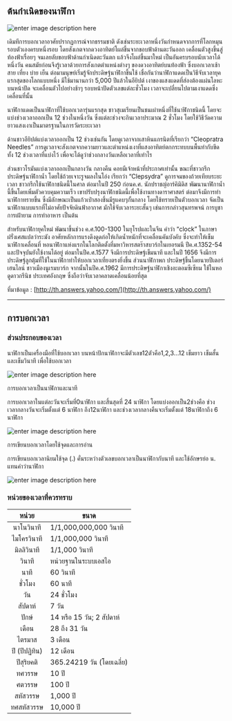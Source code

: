 ## ต้นกำเนิดของนาฬิกา

![enter image description here](http://2.bp.blogspot.com/-f77X4HwsEH8/VCF4qitLa1I/AAAAAAAAAB8/zRWW7Z-x_9o/s1600/clock+1.jpg)

เดิมทีการบอกเวลาอาศัยปรากฏการณ์จากธรรมชาติ ดังเช่นระยะเวลาหนึ่งวันกำหนดจากการที่โลกหมุนรอบตัวเองครบหนึ่งรอบ โดยสังเกตจากดวงอาทิตย์โผล่ขึ้นจากขอบฟ้าด้านตะวันออก เคลื่อนตัวสูงขึ้นสู่ท้องฟ้าเรื่อยๆ จนเลยลับขอบฟ้าด้านกำเนิดตะวันตก แล้วจึงโผล่ขึ้นมาใหม่ เป็นอันครบรอบนับเวลาได้หนึ่งวัน คนสมัยก่อนจึงรู้เวลาด้วยการสังเกตตำแหน่งต่างๆ ของดวงอาทิตย์บนท้องฟ้า ซึ่งบอกเวลาเช้า สาย เที่ยง บ่าย เย็น ต่อมามนุษย์เริ่มรู้จักประดิษฐ์นาฬิกาขึ้นใช้ เชื่อกันว่านาฬิกาแดดเป็นวิธีจับเวลายุคแรกสุดของโลกแบบหนึ่ง มีใช้มานานกว่า 5,000 ปีแล้วในอียิปต์ เงาของแสงแดดที่ส่องต้องแผ่นโลหะบนหน้าปัด จะเคลื่อนตัวไปอย่างช้าๆ รอบหน้าปัดตัวเลขแต่ละชั่วโมง เวลาจะเปลี่ยนไปตามเงาแดดซึ่งเคลื่อนที่นั้น

นาฬิกาแดดเป็นนาฬิกาที่ใช้บอกเวลารุ่นแรกสุด ชาวสุเมเรียนเป็นชนเผ่าหนึ่งที่ใช้นาฬิกาชนิดนี้ โดยจะแบ่งช่วงเวลาออกเป็น 12 ช่วงในหนึ่งวัน ซึ่งแต่ละช่วงจะกินเวลาประมาณ 2 ชั่วโมง โดยใช้วิธีวัดความยาวแสงเงาเป็นมาตรฐานในการวัดระยะเวลา

ด้านชาวอียิปต์แบ่งเวลาออกเป็น 12 ช่วงเช่นกัน โดยดูเวลาจากเสาหินแกรนิตที่เรียกว่า “Cleopratra Needles” การดูเวลาจะสังเกตจากความยาวและตำแหน่งเงาที่แสงอาทิตย์ตกกระทบบนพื้นทำกับขีดทั้ง 12 ช่วงเวลาที่แบ่งไว้ เพื่อจะได้ดูว่าช่วงกลางวันเหลือเวลาที่เท่าไร

ส่วนชาวโรมันแบ่งเวลาออกเป็นกลางวัน กลางคืน คอยมีเจ้าหน้าที่ประกาศเท่านั้น ขณะที่ชาวกรีกประดิษฐ์นาฬิกาน้ำ โดยใช้ถ้วยเจาะรูจมลงในโอ่ง เรียกว่า “Clepsydra” ดูการจมของถ้วยเทียบระยะเวลา ชาวกรีกใช้นาฬิกาชนิดนี้ในศาล ต่อมาในปี 250 ก่อนค.ศ. นักปราชญ์อาร์คิมิดิส พัฒนานาฬิกาน้ำนี้ขึ้นโดยเพิ่มตัวควบคุมความเร็ว เขาปรับปรุงนาฬิกชนิดนี้เพื่อใช้งานทางดาราศาสตร์ ต่อมาจึงมีการทำนาฬิกาทรายขึ้น ซึ่งมีลักษณะเป็นแก้วเป่าสองชิ้นมีรูแคบๆกั้นกลาง โดยใช้ทรายเป็นตัวบอกเวลา จัดเป็นนาฬิกาแบบแรกที่ไม่อาศัยปัจจัยดินฟ้าอากาศ มักใช้จับเวลาระยะสั้นๆ เช่นการกล่าวสุนทรพจน์ การบูชา การเฝ้ายาม การทำอาหาร เป็นต้น

สำหรับนาฬิกายุคใหม่ พัฒนาขึ้นช่วง ค.ศ.100-1300 ในยุโรปและในจีน คำว่า “clock” ในภาษาฝรั่งเศสแปลว่าระฆัง อาศัยหลักการแรงดึงดูดก่อให้เกิดน้ำหนักที่จะเคลื่อนคันบังคับ ซึ่งจะทำให้เข็มนาฬิกาเคลื่อนที่ หอนาฬิกาแห่งแรกในโลกติดตั้งที่มหาวิหารสตร๊าสบวร์กในเยอรมนี ปีค.ศ.1352-54 และปัจจุบันยังใช้งานได้อยู่ ต่อมาในปีค.ศ.1577 จึงมีการประดิษฐ์เข็มนาที และในปี 1656 จึงมีการประดิษฐ์ลูกตุ้มที่ใช้ในนาฬิกาทำให้บอกเวลาเที่ยงตรงยิ่งขึ้น ส่วนนาฬิกาพก ประดิษฐ์ขึ้นโดยนายปีเตอร์ เฮนไลน์ ชาวเมืองนูเรมบวร์ก จากนั้นในปีค.ศ.1962 มีการประดิษฐ์นาฬิกาเชิงอะตอมซีเซียม ใช้ในหอดูดาวกรีนิช ประเทศอังกฤษ ซึ่งถือว่าจับเวลาคลาดเคลื่อนน้อยที่สุด

ที่มาข้อมูล :  [http://th.answers.yahoo.com/](http://th.answers.yahoo.com/)

---



## การบอกเวลา

### ส่วนประกอบของเวลา

นาฬิกาเป็นเครื่องมือที่ใช้บอกเวลา บนหน้าปักนาฬิกาจะมีตัวเลข12ตัวคือ1,2,3…12 เข็มยาว เข็มสั้น และเข็มวินาที เพื่อใช้บอกเวลา

![enter image description here](https://sites.google.com/site/suthidajansong/_/rsrc/1516877462780/home/hnwy-thi3-wela/%E0%B9%80%E0%B8%A7%E0%B8%A5%E0%B8%B21.jpg)

การบอกเวลาเป็นนาฬิกาและนาที

การบอกเวลาในแต่ละวันจะเริ่มที่0นาฬิกา และสิ้นสุดที่ 24 นาฬิกา โดยแบ่งออกเป็น2ช่วงคือ ช่วงเวลากลางวันจะเริ่มตั้งแต่ 6 นาฬิกา ถึง12นาฬิกา และช่วงเวลากลางคืนจะเริ่มตั้งแต่ 18นาฬิกาถึง 6 นาฬิกา

![enter image description here](https://sites.google.com/site/suthidajansong/_/rsrc/1516877547858/home/hnwy-thi3-wela/%E0%B9%80%E0%B8%A7%E0%B8%A5%E0%B8%B22.jpg)

การเขียนบอกเวลาโดยใช้จุดและการอ่าน

การเขียนบอกเวลานิยมใช้จุด (.) คั่นระหว่างตัวเลขบอกเวลาเป็นนาฬิกากับนาที และใช้อักษรย่อ น. แทนคำว่านาฬิกา

![enter image description here](https://sites.google.com/site/suthidajansong/_/rsrc/1516877600955/home/hnwy-thi3-wela/%E0%B9%80%E0%B8%A7%E0%B8%A5%E0%B8%B23.jpg)

### หน่วยของเวลาที่ควรทราบ

|      หน่วย	|      ขนาด     |
|:--------------:|-------------|
|นาโนวินาที|1/1,000,000,000  วินาที|
|ไมโครวินาที|1/1,000,000  วินาที|
|มิลลิวินาที|1/1,000  วินาที|
|วินาที|	หน่วยฐานในระบบเอสไอ|
|นาที|	60 วินาที|
|ชั่วโมง|	60 นาที|
|วัน|	24 ชั่วโมง|
|สัปดาห์|	7 วัน|
|ปักษ์|	14 หรือ 15 วัน; 2 สัปดาห์|
|เดือน|	28 ถึง 31 วัน|
|ไตรมาส|	3 เดือน|
|ปี (ปีปฏิทิน)|	12 เดือน|
|ปีสุริยคติ|	365.24219 วัน (โดยเฉลี่ย)|
|ทศวรรษ|	10 ปี|
|ศตวรรษ|	100 ปี|
|สหัสวรรษ|	1,000 ปี|
|ทศสหัสวรรษ|	10,000 ปี|
<!--stackedit_data:
eyJoaXN0b3J5IjpbNDgzMDc5ODgwXX0=
-->